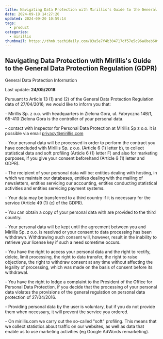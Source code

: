 ```yaml
---
title: Navigating Data Protection with Mirillis's Guide to the General Data Protection Regulation (GDPR)
date: 2024-09-18 14:27:20
updated: 2024-09-20 10:59:14
tags:
  - product
categories:
  - mirillis
thumbnail: https://thmb.techidaily.com/83a5e7f4b304717df57e5c96a8beb60fe39d761265a0a53063f5a3b844f4f838.png
---
```


## Navigating Data Protection with Mirillis's Guide to the General Data Protection Regulation (GDPR)

General Data Protection Information

Last update: **24/05/2018**

 Pursuant to Article 13 (1) and (2) of the General Data Protection Regulation data of 27/04/2016, we would like to inform you that:  
  
 \- Mirillis Sp. z o.o. with headquarters in Zielona Gora, ul. Fabryczna 14B/1, 65-410 Zielona Gora is the controller of your personal data.  
  
 \- contact with Inspector for Personal Data Protection at Mirillis Sp z o.o. it is possible via email privacy@mirillis.com  
  
 \- Your personal data will be processed in order to perform the contract you have concluded with Mirillis Sp. z o.o. (Article 6 (1) letter b), to collect statistical data and soft profiling (Article 6 (1) letter F) and also for marketing purposes, if you give your consent beforehand (Article 6 (1) letter and GDPR).  
  
 \- The recipient of your personal data will be: entities dealing with hosting, in which we maintain our databases, entities dealing with the mailing of newsletters, entities servicing our accounting, entities conducting statistical activities and entities servicing payment systems.  
  
 \- Your data may be transferred to a third country if it is necessary for the service (Article 49 (1) (c) of the GDPR).  
  
 \- You can obtain a copy of your personal data with are provided to the third country.  
  
 \- Your personal data will be kept until the agreement between you and Mirillis Sp. z o.o. is resolved or your consent to data processing has been withdrawn. Withdrawing such consent will, however, result in the inability to retrieve your license key if such a need sometime occurs.  
  
 \- You have the right to access your personal data and the right to rectify, delete, limit processing, the right to data transfer, the right to raise objections, the right to withdraw consent at any time without affecting the legality of processing, which was made on the basis of consent before its withdrawal.  
  
 \- You have the right to lodge a complaint to the President of the Office for Personal Data Protection, if you decide that the processing of your personal data violates the provisions of the general regulation on personal data protection of 27/04/2016.  
  
 \- Providing personal data by the user is voluntary, but if you do not provide them when necessary, it will prevent the service you ordered.  
  
 \- On mirillis.com we carry out the so-called "soft" profiling. This means that we collect statistics about traffic on our websites, as well as data that enable us to use marketing activities (eg Google AdWords remarketing).  



<ins class="adsbygoogle"
     style="display:block"
     data-ad-format="autorelaxed"
     data-ad-client="ca-pub-7571918770474297"
     data-ad-slot="1223367746"></ins>



<ins class="adsbygoogle"
     style="display:block"
     data-ad-client="ca-pub-7571918770474297"
     data-ad-slot="8358498916"
     data-ad-format="auto"
     data-full-width-responsive="true"></ins>
